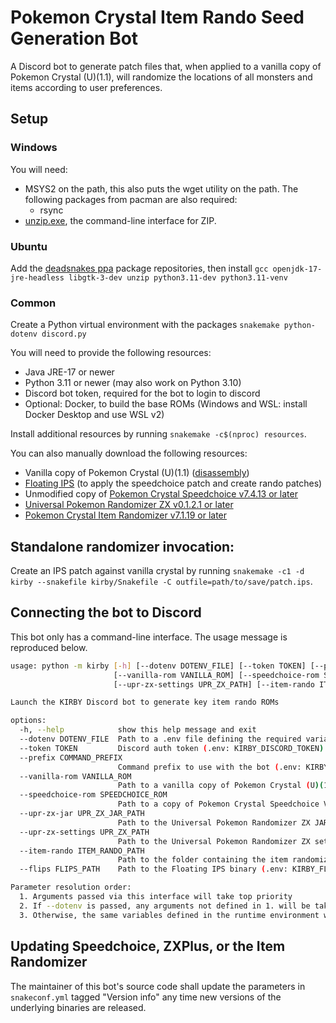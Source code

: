 # Pokemon Crystal Item Rando Seed Generation Bot

A Discord bot to generate patch files that, when applied to a vanilla copy of Pokemon Crystal (U)(1.1), will randomize the locations of all monsters and items according to user preferences.

## Setup

### Windows

You will need:
- MSYS2 on the path, this also puts the wget utility on the path. The following packages from pacman are also required:
  - rsync
- [unzip.exe](http://stahlworks.com/tool-zipunzip), the command-line interface for ZIP.

### Ubuntu

Add the [deadsnakes ppa](https://launchpad.net/~deadsnakes/+archive/ubuntu/ppa) package repositories, then install `gcc openjdk-17-jre-headless libgtk-3-dev unzip python3.11-dev python3.11-venv`

### Common

Create a Python virtual environment with the packages `snakemake python-dotenv discord.py`

You will need to provide the following resources:

- Java JRE-17 or newer
- Python 3.11 or newer (may also work on Python 3.10)
- Discord bot token, required for the bot to login to discord
- Optional: Docker, to build the base ROMs (Windows and WSL: install Docker Desktop and use WSL v2)

Install additional resources by running `snakemake -c$(nproc) resources`.

You can also manually download the following resources:
- Vanilla copy of Pokemon Crystal (U)(1.1) ([disassembly](/pret/pokecrystal))
- [Floating IPS](https://www.smwcentral.net/?p=section&a=details&id=11474) (to apply the speedchoice patch and create rando patches)
- Unmodified copy of [Pokemon Crystal Speedchoice v7.4.13 or later](/choatix/pokecrystal-speedchoice/releases/tag/latest)
- [Universal Pokemon Randomizer ZX v0.1.2.1 or later](/choatix/zxplus/releases/tag/latest)
- [Pokemon Crystal Item Randomizer v7.1.19 or later](/choatix/Pokemon-Crystal-Item-Randomizer/releases/tag/latest)

## Standalone randomizer invocation:

Create an IPS patch against vanilla crystal by running `snakemake -c1 -d kirby --snakefile kirby/Snakefile -C outfile=path/to/save/patch.ips`.

## Connecting the bot to Discord

This bot only has a command-line interface. The usage message is reproduced below.

```bash
usage: python -m kirby [-h] [--dotenv DOTENV_FILE] [--token TOKEN] [--prefix COMMAND_PREFIX]
                       [--vanilla-rom VANILLA_ROM] [--speedchoice-rom SPEEDCHOICE_ROM] [--upr-zx-jar UPR_ZX_JAR_PATH]   
                       [--upr-zx-settings UPR_ZX_PATH] [--item-rando ITEM_RANDO_PATH] [--flips FLIPS_PATH]

Launch the KIRBY Discord bot to generate key item rando ROMs

options:
  -h, --help            show this help message and exit
  --dotenv DOTENV_FILE  Path to a .env file defining the required variables. See kirby.example.env for details.
  --token TOKEN         Discord auth token (.env: KIRBY_DISCORD_TOKEN)
  --prefix COMMAND_PREFIX
                        Command prefix to use with the bot (.env: KIRBY_COMMAND_PREFIX)
  --vanilla-rom VANILLA_ROM
                        Path to a vanilla copy of Pokemon Crystal (U)(1.1) (.env: KIRBY_VANILLA_ROM)
  --speedchoice-rom SPEEDCHOICE_ROM
                        Path to a copy of Pokemon Crystal Speedchoice V7 Shopsanity (.env: KIRBY_SPEEDCHOICE_ROM)       
  --upr-zx-jar UPR_ZX_JAR_PATH
                        Path to the Universal Pokemon Randomizer ZX JAR (.env: KIRBY_UPR_ZX_JAR)
  --upr-zx-settings UPR_ZX_PATH
                        Path to the Universal Pokemon Randomizer ZX settings folder (.env: KIRBY_UPR_ZX_SETTINGS)       
  --item-rando ITEM_RANDO_PATH
                        Path to the folder containing the item randomizer CLI and modes (.env: KIRBY_ITEM_RANDO_PATH)   
  --flips FLIPS_PATH    Path to the Floating IPS binary (.env: KIRBY_FLOATING_IPS)

Parameter resolution order:
  1. Arguments passed via this interface will take top priority
  2. If --dotenv is passed, any arguments not defined in 1. will be taken from the dotenv file
  3. Otherwise, the same variables defined in the runtime environment will be used
```

## Updating Speedchoice, ZXPlus, or the Item Randomizer

The maintainer of this bot's source code shall update the parameters in `snakeconf.yml` tagged "Version info" any time new versions of the underlying binaries are released.
